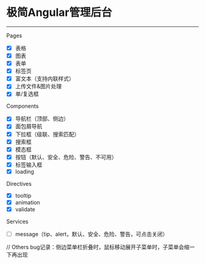 # 极简Angular管理后台
---
Pages
- [x] 表格
- [x] 图表
- [x] 表单
- [x] 标签页
- [x] 富文本（支持内联样式）
- [x] 上传文件&图片处理
- [x] 单/复选框

Components
- [x] 导航栏（顶部、侧边）
- [x] 面包屑导航
- [x] 下拉框（级联、搜索匹配）
- [x] 搜索框
- [x] 模态框
- [x] 按钮（默认、安全、危险、警告、不可用）
- [x] 标签输入框
- [x] loading

Directives
- [x] tooltip
- [x] animation
- [x] validate

Services
- [ ] message（tip、alert，默认、安全、危险、警告，可点击关闭）

// Others
bug记录：侧边菜单栏折叠时，鼠标移动展开子菜单时，子菜单会缩一下再出现
